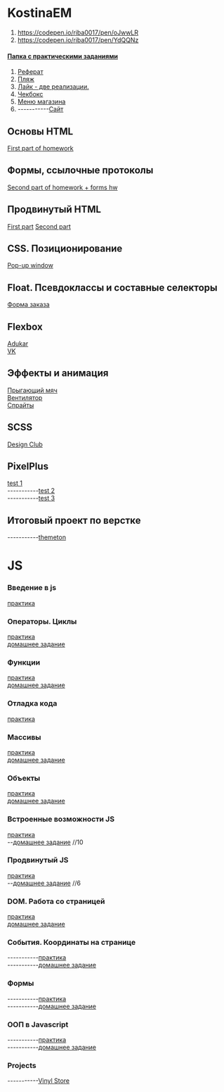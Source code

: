 # KostinaEM
1. https://codepen.io/riba0017/pen/oJwwLR
2. https://codepen.io/riba0017/pen/YdQQNz

#### [Папка с практическими заданиями](https://github.com/AdukarIT/KostinaEM/tree/master/practice)
1. [Реферат](https://github.com/AdukarIT/KostinaEM/tree/master/practice/referat)
2. [Пляж](https://github.com/AdukarIT/KostinaEM/tree/master/practice/beach)
3. [Лайк - две реализации.](https://github.com/AdukarIT/KostinaEM/tree/master/practice/like)
4. [Чекбокс](https://github.com/AdukarIT/KostinaEM/tree/master/practice/checkbox)
5. [Меню магазина](https://github.com/AdukarIT/KostinaEM/tree/master/practice/menu)
6. -----------[Сайт]()

## Основы HTML
 [First part of homework](https://github.com/AdukarIT/KostinaEM/tree/master/task2)

## Формы, ссылочные протоколы
[Second part of homework + forms hw](https://github.com/AdukarIT/KostinaEM/tree/master/task3)

## Продвинутый HTML
[First part](https://github.com/AdukarIT/KostinaEM/tree/master/task4)
[Second part](https://github.com/AdukarIT/KostinaEM/tree/master/task5)

## CSS. Позиционирование
[Pop-up window](https://github.com/AdukarIT/KostinaEM/tree/master/pop-up-window)

## Float. Псевдоклассы и составные селекторы
[Форма заказа](https://github.com/AdukarIT/KostinaEM/tree/master/lesson8)

## Flexbox
[Adukar](https://github.com/AdukarIT/KostinaEM/tree/master/flexbox/adukar)<br>
[VK](https://github.com/AdukarIT/KostinaEM/tree/master/flexbox/vk)

## Эффекты и анимация
[Прыгающий мяч](https://github.com/AdukarIT/KostinaEM/tree/master/animation/jumping_ball)<br>
[Вентилятор](https://github.com/AdukarIT/KostinaEM/tree/master/animation/windy)<br>
[Спрайты](https://github.com/AdukarIT/KostinaEM/tree/master/animation/ninja/css-animation)

## SCSS
[Design Club](https://github.com/AdukarIT/KostinaEM/tree/master/design-club)

## PixelPlus
[test 1](https://github.com/AdukarIT/KostinaEM/tree/master/pixelplus/test1) <br>
-----------[test 2]()<br>
-----------[test 3]()

## Итоговый проект по верстке
-----------[themeton]()

# JS

### Введение в js
[практика](https://github.com/AdukarIT/KostinaEM/blob/master/js_practice/lesson-1.js)

### Операторы. Циклы
[практика](https://github.com/AdukarIT/KostinaEM/blob/master/js_practice/lesson-2.js)<br>
[домашнее задание](https://github.com/AdukarIT/KostinaEM/blob/master/js_practice/hw-2.js)

### Функции
[практика](https://github.com/AdukarIT/KostinaEM/blob/master/js_practice/practice_func.js)<br>
[домашнее задание](https://github.com/AdukarIT/KostinaEM/blob/master/js_practice/hw-func.js)

### Отладка кода
[практика](https://github.com/AdukarIT/KostinaEM/blob/master/js_practice/lesson-3.js)

### Массивы
[практика](https://github.com/AdukarIT/KostinaEM/blob/master/js_practice/practice-arr.js)<br>
[домашнее задание](https://github.com/AdukarIT/KostinaEM/blob/master/js_practice/hw-arr.js)

### Объекты
[практика](https://github.com/AdukarIT/KostinaEM/blob/master/js_practice/practice-obj.js)<br>
[домашнее задание](https://github.com/AdukarIT/KostinaEM/blob/master/js_practice/hw-obj.js)

### Встроенные возможности JS

[практика](https://github.com/AdukarIT/KostinaEM/blob/master/js_practice/practice-method.js)<br>
--[домашнее задание](https://github.com/AdukarIT/KostinaEM/blob/master/js_practice/hw-method.js)
//10
### Продвинутый JS

[практика](https://github.com/AdukarIT/KostinaEM/blob/master/js_practice/practice-upjs.js)<br> 
--[домашнее задание](https://github.com/AdukarIT/KostinaEM/blob/master/js_practice/hw-upjs.js)
//6
### DOM. Работа со страницей

[практика](https://github.com/AdukarIT/KostinaEM/blob/master/js_practice/practice-dom.js)<br>
[домашнее задание](https://github.com/AdukarIT/KostinaEM/blob/master/js_practice/hw-dom.js)

### События. Координаты на странице

-----------[практика](practice-events.js)<br>
-----------[домашнее задание](hw-events.js)

### Формы

-----------[практика](practice-forms.js)<br>
-----------[домашнее задание](hw-forms.js)

### ООП в Javascript

-----------[практика](practice-oop.js)<br>
-----------[домашнее задание](hw-oop.js)

### Projects

-----------[Vinyl Store](https://github.com/AdukarIT/KostinaEM/tree/master/js_project)
